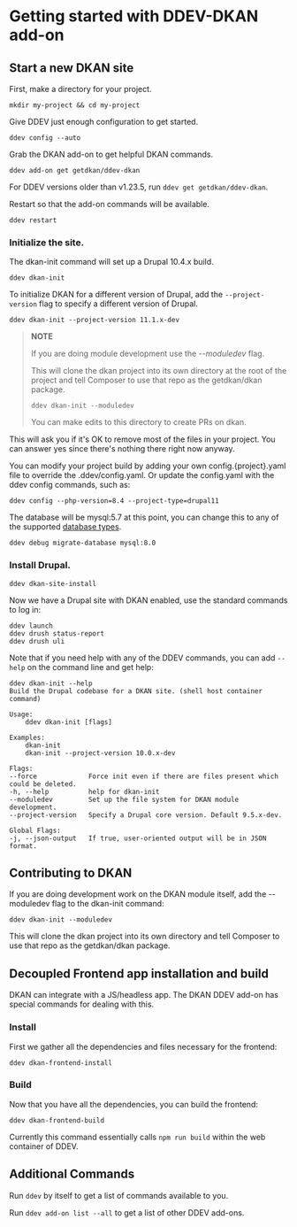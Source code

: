 # Getting started with DDEV-DKAN add-on

## Start a new DKAN site

First, make a directory for your project.

    mkdir my-project && cd my-project

Give DDEV just enough configuration to get started.

    ddev config --auto

Grab the DKAN add-on to get helpful DKAN commands.

    ddev add-on get getdkan/ddev-dkan

For DDEV versions older than v1.23.5, run `ddev get getdkan/ddev-dkan`.

Restart so that the add-on commands will be available.

    ddev restart

### Initialize the site.
The dkan-init command will set up a Drupal 10.4.x build.

    ddev dkan-init

To initialize DKAN for a different version of Drupal, add the `--project-version` flag to specify a different version of Drupal.

    ddev dkan-init --project-version 11.1.x-dev


> **NOTE**
>
> If you are doing module development use the _--moduledev_ flag.
>
> This will clone the dkan project into its own directory at the root of the project
> and tell Composer to use that repo as the getdkan/dkan package.
>
>   `ddev dkan-init --moduledev`
>
> You can make edits to this directory to create PRs on dkan.

This will ask you if it's OK to remove most of the files in your project.
You can answer yes since there's nothing there right now anyway.

You can modify your project build by adding your own config.{project}.yaml file to override the .ddev/config.yaml.
Or update the config.yaml with the ddev config commands, such as:

    ddev config --php-version=8.4 --project-type=drupal11

The database will be mysql:5.7 at this point, you can change this to any of the supported [database types](https://ddev.readthedocs.io/en/stable/users/extend/database-types/).

    ddev debug migrate-database mysql:8.0

### Install Drupal.

    ddev dkan-site-install

Now we have a Drupal site with DKAN enabled, use the
standard commands to log in:

    ddev launch
    ddev drush status-report
    ddev drush uli

Note that if you need help with any of the DDEV commands, you can add `--help`
on the command line and get help:

    ddev dkan-init --help
    Build the Drupal codebase for a DKAN site. (shell host container command)

    Usage:
        ddev dkan-init [flags]

    Examples:
        dkan-init
        dkan-init --project-version 10.0.x-dev

    Flags:
    --force             Force init even if there are files present which could be deleted.
    -h, --help          help for dkan-init
    --moduledev         Set up the file system for DKAN module development.
    --project-version   Specify a Drupal core version. Default 9.5.x-dev.

    Global Flags:
    -j, --json-output   If true, user-oriented output will be in JSON format.

## Contributing to DKAN

If you are doing development work on the DKAN module itself, add the --moduledev flag to the dkan-init command:

    ddev dkan-init --moduledev

This will clone the dkan project into its own directory and tell Composer to
use that repo as the getdkan/dkan package.

## Decoupled Frontend app installation and build

DKAN can integrate with a JS/headless app. The DKAN DDEV add-on has special
commands for dealing with this.

### Install

First we gather all the dependencies and files necessary for the frontend:

    ddev dkan-frontend-install

### Build

Now that you have all the dependencies, you can build the frontend:

    ddev dkan-frontend-build

Currently this command essentially calls `npm run build` within the web container
of DDEV.

## Additional Commands

Run `ddev` by itself to get a list of commands available to you.

Run `ddev add-on list --all` to get a list of other DDEV add-ons.
